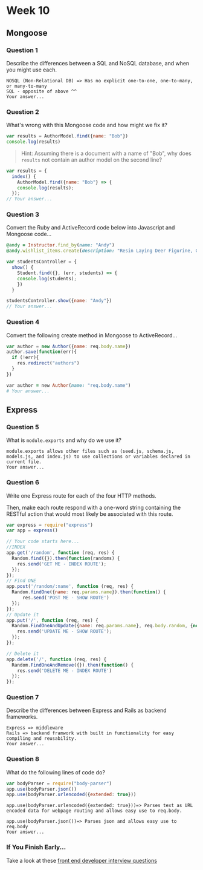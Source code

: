 # Week 10

## Mongoose

### Question 1

Describe the differences between a SQL and NoSQL database, and when you might use each.

```text
NOSQL (Non-Relational DB) => Has no explicit one-to-one, one-to-many, or many-to-many
SQL - opposite of above ^^
Your answer...
```

### Question 2

What's wrong with this Mongoose code and how might we fix it?

```js
var results = AuthorModel.find({name: "Bob"})
console.log(results)
```

> Hint: Assuming there is a document with a name of "Bob", why does `results` not contain an author model on the second line?

```js
var results = {
  index() {
    AuthorModel.find({name: "Bob"} => {
    console.log(results);
  });
// Your answer...
```

### Question 3

Convert the Ruby and ActiveRecord code below into Javascript and Mongoose code...

```rb
@andy = Instructor.find_by(name: "Andy")
@andy.wishlist_items.create(description: "Resin Laying Deer Figurine, Gold")
```

```js
var studentsController = {
  show() {
    Student.find({}, (err, students) => {
    console.log(students);
    })
  }

studentsController.show({name: "Andy"})
// Your answer...
```

### Question 4

Convert the following create method in Mongoose to ActiveRecord...

```js
var author = new Author({name: req.body.name})
author.save(function(err){
  if (!err){
    res.redirect("authors")
  }
})
```

```rb
var author = new Author(name: "req.body.name")
# Your answer...
```

## Express

### Question 5

What is `module.exports` and why do we use it?

```text
module.exports allows other files such as (seed.js, schema.js, models.js, and index.js) to use collections or variables declared in current file.
Your answer...
```

### Question 6

Write one Express route for each of the four HTTP methods.

Then, make each route respond with a one-word string containing the RESTful action that would most likely be associated with this route.

```js
var express = require("express")
var app = express()

// Your code starts here...
//INDEX
app.get('/random', function (req, res) {
  Random.find({}).then(function(randoms) {
    res.send('GET ME - INDEX ROUTE');
  });
});
// Find ONE
app.post('/random/:name', function (req, res) {
  Random.findOne({name: req.params.name}).then(function() {
      res.send('POST ME - SHOW ROUTE')
  });
});
// Update it
app.put('/', function (req, res) {
  Random.FindOneAndUpdate({name: req.params.name}, req.body.random, {new: true}).then(function(random) {
    res.send('UPDATE ME - SHOW ROUTE');
  });
});

// Delete it
app.delete('/', function (req, res) {
  Random.FindOneAndRemove({}).then(function() {
    res.send('DELETE ME - INDEX ROUTE')
  });
});

```

### Question 7

Describe the differences between Express and Rails as backend frameworks.

```text
Express => middleware
Rails => backend framwork with built in functionality for easy compiling and reusability.
Your answer...
```

### Question 8

What do the following lines of code do?

```js
var bodyParser = require("body-parser")
app.use(bodyParser.json())
app.use(bodyParser.urlencoded({extended: true}))
```

```text
app.use(bodyParser.urlencoded({extended: true}))=> Parses text as URL encoded data for webpage routing and allows easy use to req.body.

app.use(bodyParser.json())=> Parses json and allows easy use to req.body
Your answer...
```

### If You Finish Early...

Take a look at these [front end developer interview questions](https://github.com/h5bp/Front-end-Developer-Interview-Questions/blob/master/README.md)
